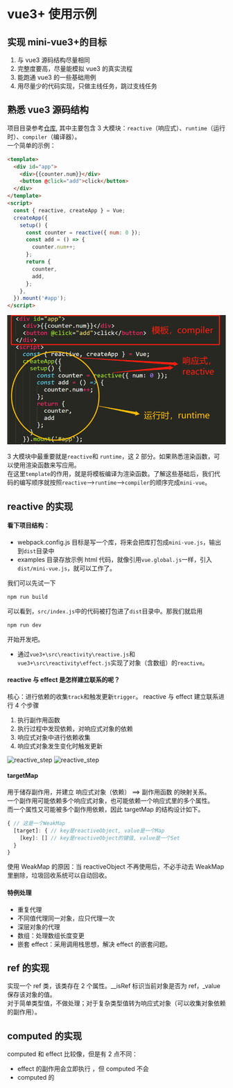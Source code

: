 # vue3+ 使用示例

## 实现 mini-vue3+的目标

1. 与 vue3 源码结构尽量相同
2. 完整度要高，尽量能模拟 vue3 的真实流程
3. 能跑通 vue3 的一些基础用例
4. 用尽量少的代码实现，只做主线任务，跳过支线任务

## 熟悉 vue3 源码结构

项目目录参考[仓库](https://github.com/vuejs/core/tree/main/packages), 其中主要包含 3 大模块：`reactive`（响应式）、`runtime`（运行时）、`compiler`（编译器）。  
一个简单的示例：

```html
<template>
  <div id="app">
    <div>{{counter.num}}</div>
    <button @click="add">click</button>
  </div>
</template>
<script>
  const { reactive, createApp } = Vue;
  createApp({
    setup() {
      const counter = reactive({ num: 0 });
      const add = () => {
        counter.num++;
      };
      return {
        counter,
        add,
      };
    },
  }).mount('#app');
</script>
```

![image](./images/vue-demo.png)

3 大模块中最重要就是`reactive`和 `runtime`，这 2 部分。如果熟悉渲染函数，可以使用渲染函数来写应用。  
在这里`template`的作用，就是将模板编译为渲染函数。了解这些基础后，我们代码的编写顺序就按照`reactive`-->`runtime`-->`compiler`的顺序完成`mini-vue`。

## reactive 的实现

#### 看下项目结构：

- webpack.config.js 目标是写一个库，将来会把库打包成`mini-vue.js`，输出到`dist`目录中
- examples 目录存放示例 html 代码，就像引用`vue.global.js`一样，引入`dist/mini-vue.js`，就可以工作了。

我们可以先试一下

```bash
npm run build
```

可以看到，`src/index.js`中的代码被打包进了`dist`目录中。那我们就启用

```bash
npm run dev
```

开始开发吧。

- 通过`vue3+\src\reactivity\reactive.js`和`vue3+\src\reactivity\effect.js`实现了对象（含数组）的`reactive`。

#### reactive 与 effect 是怎样建立联系的呢？

核心：进行依赖的收集`track`和触发更新`trigger`。 reactive 与 effect 建立联系进行 4 个步骤

1. 执行副作用函数
2. 执行过程中发现依赖，对响应式对象的依赖
3. 响应式对象中进行依赖收集
4. 响应式对象发生变化时触发更新

![reactive_step](./assets/reactive_step_1_2.png)
![reactive_step](./assets/reactive_step_3_4.png)

#### targetMap

用于储存副作用，并建立 响应式对象（依赖） ==> 副作用函数 的映射关系。  
一个副作用可能依赖多个响应式对象，也可能依赖一个响应式里的多个属性。  
而一个属性又可能被多个副作用依赖，因此 targetMap 的结构设计如下。

```javascript
{ // 这是一个WeakMap
  [target]: { // key是reactiveObject, value是一个Map
    [key]: [] // key是reactiveObject的键值, value是一个Set
  }
}
```

使用 WeakMap 的原因：当 reactiveObject 不再使用后，不必手动去 WeakMap 里删除，垃圾回收系统可以自动回收。

#### 特例处理

- 重复代理
- 不同值代理同一对象，应只代理一次
- 深层对象的代理
- 数组：处理数组长度变更
- 嵌套 effect：采用调用栈思想，解决 effect 的嵌套问题。

## ref 的实现

实现一个 ref 类，该类存在 2 个属性。\_\_isRef 标识当前对象是否为 ref，\_value 保存该对象的值。  
对于简单类型值，不做处理；对于复杂类型值转为响应式对象（可以收集对象依赖的副作用）。

## computed 的实现

computed 和 effect 比较像，但是有 2 点不同：

- effect 的副作用会立即执行 ，但 computed 不会
- computed 的
